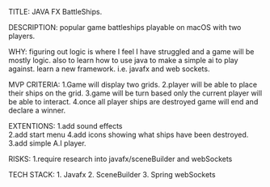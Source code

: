 TITLE:     JAVA FX BattleShips.

DESCRIPTION:  popular game battleships playable on macOS with two players.

WHY:    figuring out logic is where I feel I have
        struggled and a game will be mostly logic.
        also to learn how to use java to make
        a simple ai to play against.
        learn a new framework. i.e. javafx and web sockets.


MVP CRITERIA:   1.Game will display two grids.
                2.player will be able to place their ships on the grid.
                3.game will be turn based only the current player will be able to 
                interact.
                4.once all player ships are destroyed game will end and declare a winner.


EXTENTIONS:     1.add sound effects  
                2.add start menu
                4.add icons showing what ships have been destroyed.
                3.add simple A.I player.


RISKS:          1.require research into javafx/sceneBuilder and webSockets


TECH STACK:     1. Javafx
                2. SceneBuilder
                3. Spring webSockets
            
